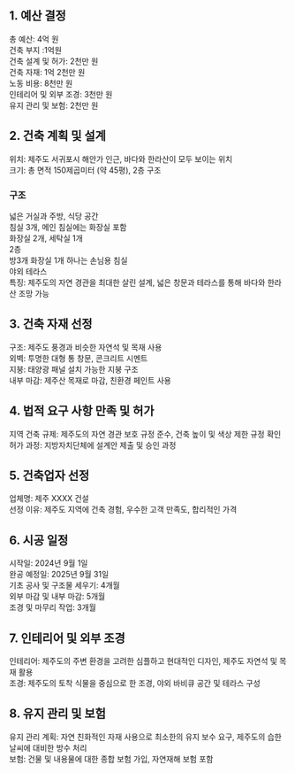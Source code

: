 ## 1. 예산 결정
총 예산: 4억 원  
건축 부지 :1억원  
건축 설계 및 허가: 2천만 원  
건축 자재: 1억 2천만 원  
노동 비용: 8천만 원  
인테리어 및 외부 조경: 3천만 원  
유지 관리 및 보험: 2천만 원  

## 2. 건축 계획 및 설계
위치: 제주도 서귀포시 해안가 인근, 바다와 한라산이 모두 보이는 위치  
크기: 총 면적 150제곱미터 (약 45평), 2층 구조  
### 구조  
넓은 거실과 주방, 식당 공간  
침실 3개, 메인 침실에는 화장실 포함  
화장실 2개, 세탁실 1개  
2층  
방3개 화장실 1개 하나는 손님용 침실  
야외 테라스  
특징: 제주도의 자연 경관을 최대한 살린 설계, 넓은 창문과 테라스를 통해 바다와 한라산 조망 가능  

## 3. 건축 자재 선정
구조: 제주도 풍경과 비슷한 자연석 및 목재 사용  
외벽: 투명한 대형 통 창문, 콘크리트 시멘트  
지붕: 태양광 패널 설치 가능한 지붕 구조  
내부 마감: 제주산 목재로 마감, 친환경 페인트 사용  

## 4. 법적 요구 사항 만족 및 허가
지역 건축 규제: 제주도의 자연 경관 보호 규정 준수, 건축 높이 및 색상 제한 규정 확인  
허가 과정: 지방자치단체에 설계안 제출 및 승인 과정    

## 5. 건축업자 선정
업체명: 제주 XXXX 건설  
선정 이유: 제주도 지역에 건축 경험, 우수한 고객 만족도, 합리적인 가격    

## 6. 시공 일정
시작일: 2024년 9월 1일  
완공 예정일: 2025년 9월 31일  
기초 공사 및 구조물 세우기: 4개월  
외부 마감 및 내부 마감: 5개월  
조경 및 마무리 작업: 3개월  

## 7. 인테리어 및 외부 조경
인테리어: 제주도의 주변 환경을 고려한 심플하고 현대적인 디자인, 제주도 자연석 및 목재 활용  
조경: 제주도의 토착 식물을 중심으로 한 조경, 야외 바비큐 공간 및 테라스 구성  

## 8. 유지 관리 및 보험
유지 관리 계획: 자연 친화적인 자재 사용으로 최소한의 유지 보수 요구, 제주도의 습한 날씨에 대비한 방수 처리  
보험: 건물 및 내용물에 대한 종합 보험 가입, 자연재해 보험 포함  

